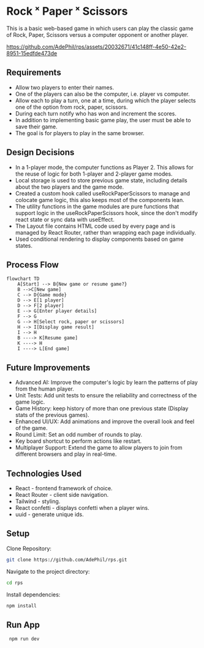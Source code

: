 
# Rock ˣ Paper ˣ Scissors

This is a basic web-based game in which users can play the classic game of Rock, Paper, Scissors versus a computer opponent or another player.

https://github.com/AdePhil/rps/assets/20032671/41c148ff-4e50-42e2-8951-15edfde473de


## Requirements

- Allow two players to enter their names.
- One of the players can also be the computer, i.e. player vs computer.
- Allow each to play a turn, one at a time, during which the player selects one of the option
  from rock, paper, scissors.
- During each turn notify who has won and increment the scores.
- In addition to implementing basic game play, the user must be able to save their game.
- The goal is for players to play in the same browser.

## Design Decisions

- In a 1-player mode, the computer functions as Player 2. This allows for the reuse of logic for both 1-player and 2-player game modes.
- Local storage is used to store previous game state, including details about the two players and the game mode.
- Created a custom hook called useRockPaperScissors to manage and colocate game logic, this also keeps most of the components lean.
- The utility functions in the game modules are pure functions that support logic in the useRockPaperScissors hook, since the don't modify react state or sync data with useEffect.
- The Layout file contains HTML code used by every page and is managed by React Router, rather than wrapping each page individually.
- Used conditional rendering to display components based on game states.

## Process Flow

```mermaid
flowchart TD
    A[Start] --> B{New game or resume game?}
    B -->C[New game]
    C --> D{Game mode}
    D --> E[1 player]
    D --> F[2 player]
    E --> G[Enter player details]
    F --> G
    G --> H[Select rock, paper or scissors]
    H --> I[Display game result]
    I --> H
    B ----> K[Resume game]
    K ----> H
    I ----> L[End game]
```

## Future Improvements

- Advanced AI: Improve the computer's logic by learn the patterns of play from the human player.
- Unit Tests: Add unit tests to ensure the reliability and correctness of the game logic.
- Game History: keep history of more than one previous state (Display stats of the previous games).
- Enhanced UI/UX: Add animations and improve the overall look and feel of the game.
- Round Limit: Set an odd number of rounds to play.
- Key board shortcut to perform actions like restart.
- Multiplayer Support: Extend the game to allow players to join from different browsers and play in real-time.

## Technologies Used

- React - frontend framework of choice.
- React Router - client side navigation.
- Tailwind - styling.
- React confetti - displays confetti when a player wins.
- uuid - generate unique ids.

## Setup

Clone Repository:

```bash
git clone https://github.com/AdePhil/rps.git
```

Navigate to the project directory:

```bash
cd rps
```

Install dependencies:

```bash
npm install
```

## Run App

```bash
 npm run dev
```
